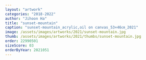 ```yaml
---
layout: "artwork"
categories: "2018-2022"
author: "Jihoon Ha"
title: "sunset-mountain"
caption: "sunset-mountain_acrylic,oil on canvas_53×46㎝_2021"
image: /assets/images/artworks/2021/sunset-mountain.jpg
thumb: /assets/images/artworks/2021/thumbs/sunset-mountain.jpg
order: 22990501
sizeScore: 03
orderByYear: 2021051
---
```

